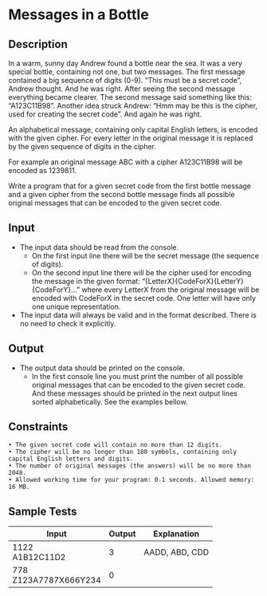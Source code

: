 # Messages in a Bottle

## Description
In a warm, sunny day Andrew found a bottle near the sea. It was a very special bottle, containing not one, but two messages. The first message contained a big sequence of digits (0-9). “This must be a secret code”, Andrew thought. And he was right. After seeing the second message everything became clearer. The second message said something like this: “A123C11B98”. Another idea struck Andrew: “Hmm may be this is the cipher, used for creating the secret code”. And again he was right.

An alphabetical message, containing only capital English letters, is encoded with the given cipher. For every letter in the original message it is replaced by the given sequence of digits in the cipher.

For example an original message ABC with a cipher A123C11B98 will be encoded as 1239811.

Write a program that for a given secret code from the first bottle message and a given cipher from the second bottle message finds all possible original messages that can be encoded to the given secret code.

## Input
- The input data should be read from the console.
  - On the first input line there will be the secret message (the sequence of digits).
  - On the second input line there will be the cipher used for encoding the message in the given format: “{LetterX}{CodeForX}{LetterY}{CodeForY}…” where every LetterX from the original message will be encoded with CodeForX in the secret code. One letter will have only one unique representation.
- The input data will always be valid and in the format described. There is no need to check it explicitly.


## Output
- The output data should be printed on the console.
  - In the first console line you must print the number of all possible original messages that can be encoded to the given secret code. And these messages should be printed in the next output lines sorted alphabetically. See the examples bellow.


## Constraints
    • The given secret code will contain no more than 12 digits.
    • The cipher will be no longer than 180 symbols, containing only capital English letters and digits.
    • The number of original messages (the answers) will be no more than 2048.
    • Allowed working time for your program: 0.1 seconds. Allowed memory: 16 MB.

## Sample Tests
| Input                     | Output | Explanation    |
| ------------------------- | ------ | -------------- |
| 1122<br/>A1B12C11D2       | 3      | AADD, ABD, CDD |
| 778<br/>Z123A7787X666Y234 | 0      |                |
